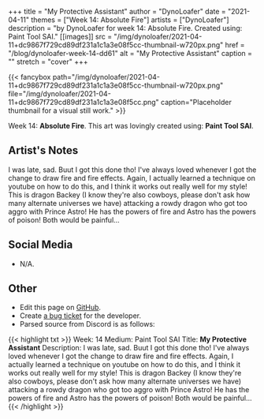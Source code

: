+++
title =       "My Protective Assistant"
author =      "DynoLoafer"
date =        "2021-04-11"
themes =      ["Week 14: Absolute Fire"]
artists =     ["DynoLoafer"]
description = "by DynoLoafer for week 14: Absolute Fire. Created using: Paint Tool SAI."
[[images]]
      src = "/img/dynoloafer/2021-04-11+dc9867f729cd89df231a1c1a3e08f5cc-thumbnail-w720px.png"
      href = "/blog/dynoloafer-week-14-dd61"
      alt = "My Protective Assistant"
      caption = ""
      stretch = "cover"
+++

{{< fancybox path="/img/dynoloafer/2021-04-11+dc9867f729cd89df231a1c1a3e08f5cc-thumbnail-w720px.png" file="/img/dynoloafer/2021-04-11+dc9867f729cd89df231a1c1a3e08f5cc.png" caption="Placeholder thumbnail for a visual still work." >}}


Week 14: **Absolute Fire**. This art was lovingly created using: **Paint Tool SAI**.

## Artist's Notes

I was late, sad.  Buut I got this done tho! I've always loved whenever I got the change to draw fire and fire effects. Again, I actually learned a technique on youtube on how to do this, and I think it works out really well for my style! This is dragon Backey (I know they're also cowboys, please don't ask how many alternate universes we have) attacking a rowdy dragon who got too aggro with Prince Astro! He has the powers of fire and Astro has the powers of poison! Both would be painful...

## Social Media

- N/A.

## Other

- Edit this page on [GitHub](https://github.com/teaminkling/web-refresh/edit/main/content/blog/dynoloafer-week-14-dd61.md).
- Create [a bug ticket](https://github.com/teaminkling/web-refresh/issues/new?assignees=&labels=bug&template=problem-report.md&title=) for the developer.
- Parsed source from Discord is as follows:

{{< highlight txt >}}
Week: 14
Medium: Paint Tool SAI
Title: __My Protective Assistant__
Description: I was late, sad.  Buut I got this done tho! I've always loved whenever I got the change to draw fire and fire effects. Again, I actually learned a technique on youtube on how to do this, and I think it works out really well for my style! This is dragon Backey (I know they're also cowboys, please don't ask how many alternate universes we have) attacking a rowdy dragon who got too aggro with Prince Astro! He has the powers of fire and Astro has the powers of poison! Both would be painful...
{{< /highlight >}}